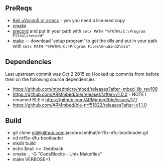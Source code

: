 PreReqs
-
* [Keil uVision5 or armcc](http://www2.keil.com/mdk5/install/) - yes you need a licensed copy
* [cmake](https://github.com/ARMmbed/ble/issues/177)
* [srecord](https://sourceforge.net/projects/srecord/files/srecord-win32/) and put in your path
with `setx PATH "%PATH%;C:\Program Files\srecord"`
* [make](http://gnuwin32.sourceforge.net/packages/make.htm) -- download 'setup program' to get the dlls and put in your path with `setx PATH "%PATH%;C:\Program Files\GnuWin32\bin"`

Dependencies
-
Last upstream commit was Oct 2 2015 so I looked up commits from before then on the following source dependencies
* https://github.com/mbedmicro/mbed/releases?after=mbed_lib_rev108
* https://github.com/ARMmbed/ble/releases?after=v1.0.0 - NOTE I renamed BLE.h https://github.com/ARMmbed/ble/issues/177
* https://github.com/ARMmbed/ble-nrf51822/releases?after=v1.1.0

Build
-
* git clone git@github.com:jacobrosenthal/nrf5x-dfu-bootloader.git
* cd nrf5x-dfu-bootloader
* mkdir build
* echo $null >> .feedback
* cmake .. -G "CodeBlocks - Unix Makefiles"
* make VERBOSE=1

